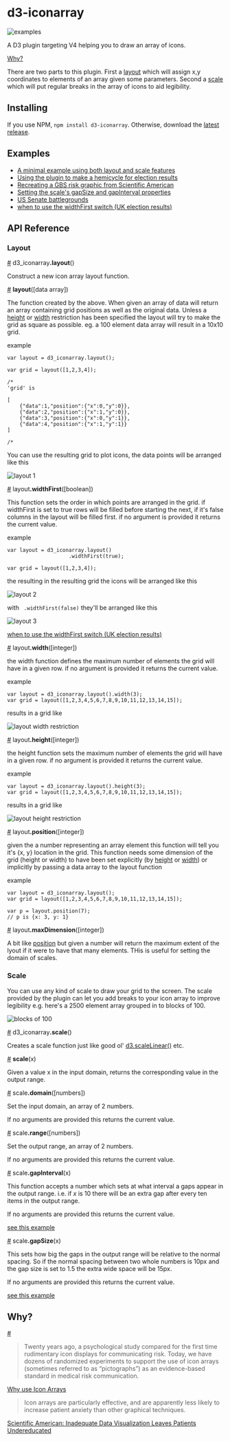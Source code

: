 # d3-iconarray

![examples](images/examples.png)

A D3 plugin targeting V4 helping you to draw an array of icons.

<a href="#why">Why?</a>

There are two parts to this plugin. First a <a href="#layout">layout</a> which will assign x,y coordinates to elements of an array given some parameters. Second a <a href="#scale">scale</a> which will put regular breaks in the array of icons to aid legibility.

## Installing

If you use NPM, `npm install d3-iconarray`. Otherwise, download the [latest release](https://github.com/tomgp/d3-iconarray/releases/latest).

## Examples

 * <a href="http://bl.ocks.org/tomgp/47d151732913c6d1f74e">A minimal example using both layout and scale features</a>
 * <a href="http://bl.ocks.org/tomgp/8c11fd6d5c533ce6d31c">Using the plugin to make a hemicycle for election results</a>
 * <a href="http://bl.ocks.org/tomgp/6fb9b8c93f86b24d6828">Recreating a <abbr title="Group B strep">GBS</abbr> risk graphic from Scientific American</a>
 * <a href="http://bl.ocks.org/tomgp/f891cc72ecb5d6015a5d">Setting the scale's gapSize and gapInterval properties</a>
 * <a href="http://bl.ocks.org/tomgp/59b5d482551ca14a4063">US Senate battlegrounds</a>
 * <a href="http://bl.ocks.org/tomgp/a2c34418f2341f078624">when to use the widthFirst switch (UK election results)</a>

## API Reference

### Layout

<a href="#layout" name="layout">#</a> d3_iconarray<b>.layout</b>()

Construct a new icon array layout function.

<a href="#_layout" name="_layout">#</a> <b>layout</b>([data array])

The function created by the above.  When given an array of data will return an array containing grid positions as well as the original data. Unless a <a href="#height">height</a> or <a href="#width">width</a> restriction has been specified the layout will try to make the grid as square as possible. eg. a 100 element data array will result in a 10x10 grid.

example

```
var layout = d3_iconarray.layout();

var grid = layout([1,2,3,4]); 

/*
'grid' is

[
	{"data":1,"position":{"x":0,"y":0}},
	{"data":2,"position":{"x":1,"y":0}},
	{"data":3,"position":{"x":0,"y":1}},
	{"data":4,"position":{"x":1,"y":1}}
]

/*

```
You can use the resulting grid to plot icons, the data points will be arranged like this

![layout 1](images/layout1.png)

<a href="#widthFirst" name="widthFirst">#</a> layout<b>.widthFirst</b>([boolean])

This function sets the order in which points are arranged in the grid. if widthFirst is set to true rows will be filled before starting the next, if it's false columns in the layout will be filled first. if no argument is provided it returns the current value.

example
```
var layout = d3_iconarray.layout()
					.widthFirst(true);

var grid = layout([1,2,3,4]); 
```

the resulting in the resulting grid the icons will be arranged like this

![layout 2](images/layout2.png)

with ` .widthFirst(false)` they'll be arranged like this

![layout 3](images/layout3.png)

<a href="http://bl.ocks.org/tomgp/a2c34418f2341f078624">when to use the widthFirst switch (UK election results)</a>

<a href="#width" name="width">#</a> layout<b>.width</b>([integer])

the width function defines the maximum number of elements the grid will have in a given row. if no argument is provided it returns the current value.

example

```
var layout = d3_iconarray.layout().width(3);
var grid = layout([1,2,3,4,5,6,7,8,9,10,11,12,13,14,15]);
```
results in a grid like

![layout width restriction](images/layoutwidth.png)

<a href="#height" name="height">#</a> layout<b>.height</b>([integer])

the height function sets the maximum number of elements the grid will have in a given row. if no argument is provided it returns the current value.

example
```
var layout = d3_iconarray.layout().height(3);
var grid = layout([1,2,3,4,5,6,7,8,9,10,11,12,13,14,15]);
```

results in a grid like

![layout height restriction](images/layoutheight.png)

<a href="#position" name="position">#</a> layout<b>.position</b>([integer])

given the a number representing an array element this function will tell you it's {x, y} location in the grid. 
This function needs some dimension of the grid (height or width) to have been set explicitly (by <a href="#height">height</a> or <a href="#width">width</a>) or implicitly by passing a data array to the layout function

example

```
var layout = d3_iconarray.layout();
var grid = layout([1,2,3,4,5,6,7,8,9,10,11,12,13,14,15]);

var p = layout.position(7);
// p is {x: 3, y: 1}

```

<a href="#maxDimension" name="maxDimension">#</a> layout<b>.maxDimension</b>([integer])

A bit like <a href="#position">position</a> but given a number will return the maximum extent of the lyout if it were to have that many elements. THis is useful for setting the domain of scales.


### Scale

You can use any kind of scale to draw your grid to the screen. The scale provided by the plugin can let you add breaks to your icon array to improve legibility e.g. here's a 2500 element array grouped in to blocks of 100.

![blocks of 100](images/scaleexample.png)

<a href="#scale" name="scale">#</a> d3_iconarray<b>.scale</b>()

Creates a scale function just like good ol' <a href="https://github.com/d3/d3-scale#linear-scales">d3.scaleLinear()</a> etc.

<a href="#_scale" name="_scale">#</a> <b>scale</b>(x)

Given a value x in the input domain, returns the corresponding value in the output range.

<a href="#domain" name="domain">#</a> scale<b>.domain</b>([numbers])

Set the input domain, an array of 2 numbers.

If no arguments are provided this returns the current value.

<a href="#range" name="range">#</a> scale<b>.range</b>([numbers])

Set the output range, an array of 2 numbers.

If no arguments are provided this returns the current value.

<a href="#gapInterval" name="gapInterval">#</a> scale<b>.gapInterval</b>(x)

This function accepts a number which sets at what interval a gaps appear in the output range. i.e. if _x_ is 10 there will be an extra gap after every ten items in the output range.

If no arguments are provided this returns the current value. 

<a href="http://bl.ocks.org/tomgp/f891cc72ecb5d6015a5d">see this example</a>

<a href="#gapSize" name="gapSize">#</a> scale<b>.gapSize</b>(x)

This sets how big the gaps in the output range will be relative to the normal spacing. So if the normal spacing between two whole numbers is 10px and the gap size is set to 1.5 the extra wide space will be 15px.

If no arguments are provided this returns the current value.

<a href="http://bl.ocks.org/tomgp/f891cc72ecb5d6015a5d">see this example</a>

## Why?
<a href="#why" name="why">#</a> 
>Twenty years ago, a psychological study compared for the first time rudimentary icon displays for communicating risk. Today, we have dozens of randomized experiments to support the use of icon arrays (sometimes referred to as “pictographs”) as an evidence-based standard in medical risk communication.

[Why use Icon Arrays](http://www.iconarray.com/why)

>Icon arrays are particularly effective, and are apparently less likely to increase patient anxiety than other graphical techniques.

[Scientific American: Inadequate Data Visualization Leaves Patients Undereducated](http://blogs.scientificamerican.com/sa-visual/inadequate-data-visualization-leaves-patients-undereducated/)


